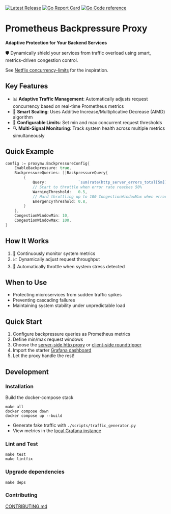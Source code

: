 [![Latest Release](https://img.shields.io/github/release/kevindweb/throttle-proxy.svg?style=flat-square)](https://github.com/kevindweb/throttle-proxy/releases/latest) [![Go Report Card](https://goreportcard.com/badge/github.com/kevindweb/throttle-proxy)](https://goreportcard.com/report/github.com/kevindweb/throttle-proxy) [![Go Code reference](https://img.shields.io/badge/code%20reference-go.dev-darkblue.svg)](https://pkg.go.dev/github.com/kevindweb/throttle-proxy?tab=subdirectories)

# Prometheus Backpressure Proxy

**Adaptive Protection for Your Backend Services**

🛡️ Dynamically shield your services from traffic overload using smart, metrics-driven congestion control.

See [Netflix concurrency-limits](https://github.com/Netflix/concurrency-limits) for the inspiration.

## Key Features

- 📊 **Adaptive Traffic Management**: Automatically adjusts request concurrency based on real-time Prometheus metrics
- 🔀 **Smart Scaling**: Uses Additive Increase/Multiplicative Decrease (AIMD) algorithm
- 🚦 **Configurable Limits**: Set min and max concurrent request thresholds
- 🔍 **Multi-Signal Monitoring**: Track system health across multiple metrics simultaneously

## Quick Example

```go
config := proxymw.BackpressureConfig{
    EnableBackpressure: true,
    BackpressureQueries: []BackpressureQuery{
        {
            Query:              `sum(rate(http_server_errors_total[5m]))`,
            // Start to throttle when error rate reaches 50%
            WarningThreshold:   0.5,
            // Hard throttling up to 100 CongestionWindowMax when error rate is >80%
            EmergencyThreshold: 0.8,
        }
    },
    CongestionWindowMin: 10,
    CongestionWindowMax: 100,
}
```

## How It Works

1. 🔭 Continuously monitor system metrics
2. 📈 Dynamically adjust request throughput
3. 🛑 Automatically throttle when system stress detected

## When to Use

- Protecting microservices from sudden traffic spikes
- Preventing cascading failures
- Maintaining system stability under unpredictable load

## Quick Start

1. Configure backpressure queries as Prometheus metrics
2. Define min/max request windows
3. Choose the [server-side http proxy](main.go) or [client-side roundtripper](examples/roundtripper/main.go)
4. Import the starter [Grafana dashboard](sandbox/grafana/provisioning/dashboards/throttle-proxy.json)
5. Let the proxy handle the rest!

## Development

### Installation

Build the docker-compose stack

```
make all
docker compose down
docker compose up --build
```

- Generate fake traffic with `./scripts/traffic_generator.py`
- View metrics in the [local Grafana instance](http://localhost:3000/d/be68n82lvzg8wa/throttle-proxy-metrics)

### Lint and Test

```
make test
make lintfix
```

### Upgrade dependencies

```
make deps
```

### Contributing

[CONTRIBUTING.md](CONTRIBUTING.md)
